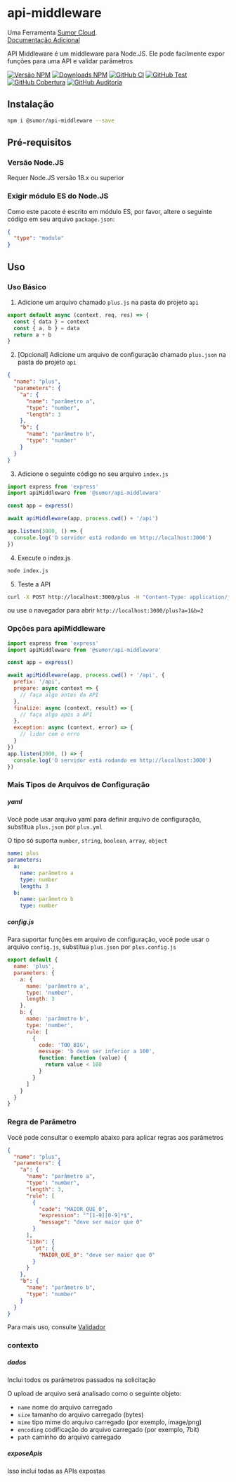 # api-middleware

Uma Ferramenta [Sumor Cloud](https://sumor.cloud).  
[Documentação Adicional](https://sumor.cloud/api-middleware)

API Middleware é um middleware para Node.JS.
Ele pode facilmente expor funções para uma API e validar parâmetros

[![Versão NPM](https://img.shields.io/npm/v/@sumor/api-middleware?logo=npm&label=Versão%20NPM)](https://www.npmjs.com/package/@sumor/api-middleware)
[![Downloads NPM](https://img.shields.io/npm/dw/@sumor/api-middleware?logo=npm&label=Downloads)](https://www.npmjs.com/package/@sumor/api-middleware)
[![GitHub CI](https://img.shields.io/github/actions/workflow/status/sumor-cloud/api-middleware/ci.yml?logo=github&label=CI)](https://github.com/sumor-cloud/api-middleware/actions/workflows/ci.yml)
[![GitHub Test](https://img.shields.io/github/actions/workflow/status/sumor-cloud/api-middleware/ut.yml?logo=github&label=Test)](https://github.com/sumor-cloud/api-middleware/actions/workflows/ut.yml)
[![GitHub Cobertura](https://img.shields.io/github/actions/workflow/status/sumor-cloud/api-middleware/coverage.yml?logo=github&label=Cobertura)](https://github.com/sumor-cloud/api-middleware/actions/workflows/coverage.yml)
[![GitHub Auditoria](https://img.shields.io/github/actions/workflow/status/sumor-cloud/api-middleware/audit.yml?logo=github&label=Auditoria)](https://github.com/sumor-cloud/api-middleware/actions/workflows/audit.yml)

## Instalação

```bash
npm i @sumor/api-middleware --save
```

## Pré-requisitos

### Versão Node.JS

Requer Node.JS versão 18.x ou superior

### Exigir módulo ES do Node.JS

Como este pacote é escrito em módulo ES, por favor, altere o seguinte código em seu arquivo `package.json`:

```json
{
  "type": "module"
}
```

## Uso

### Uso Básico

1. Adicione um arquivo chamado `plus.js` na pasta do projeto `api`

```js
export default async (context, req, res) => {
  const { data } = context
  const { a, b } = data
  return a + b
}
```

2. [Opcional] Adicione um arquivo de configuração chamado `plus.json` na pasta do projeto `api`

```json
{
  "name": "plus",
  "parameters": {
    "a": {
      "name": "parâmetro a",
      "type": "number",
      "length": 3
    },
    "b": {
      "name": "parâmetro b",
      "type": "number"
    }
  }
}
```

3. Adicione o seguinte código no seu arquivo `index.js`

```javascript
import express from 'express'
import apiMiddleware from '@sumor/api-middleware'

const app = express()

await apiMiddleware(app, process.cwd() + '/api')

app.listen(3000, () => {
  console.log('O servidor está rodando em http://localhost:3000')
})
```

4. Execute o index.js

```bash
node index.js
```

5. Teste a API

```bash
curl -X POST http://localhost:3000/plus -H "Content-Type: application/json" -d '{"a": 1, "b": 2}'
```

ou use o navegador para abrir `http://localhost:3000/plus?a=1&b=2`

### Opções para apiMiddleware

```javascript
import express from 'express'
import apiMiddleware from '@sumor/api-middleware'

const app = express()

await apiMiddleware(app, process.cwd() + '/api', {
  prefix: '/api',
  prepare: async context => {
    // faça algo antes da API
  },
  finalize: async (context, result) => {
    // faça algo após a API
  },
  exception: async (context, error) => {
    // lidar com o erro
  }
})
app.listen(3000, () => {
  console.log('O servidor está rodando em http://localhost:3000')
})
```

### Mais Tipos de Arquivos de Configuração

##### yaml

Você pode usar arquivo yaml para definir arquivo de configuração, substitua `plus.json` por `plus.yml`

O tipo só suporta `number`, `string`, `boolean`, `array`, `object`

```yaml
name: plus
parameters:
  a:
    name: parâmetro a
    type: number
    length: 3
  b:
    name: parâmetro b
    type: number
```

##### config.js

Para suportar funções em arquivo de configuração, você pode usar o arquivo `config.js`, substitua `plus.json` por `plus.config.js`

```javascript
export default {
  name: 'plus',
  parameters: {
    a: {
      name: 'parâmetro a',
      type: 'number',
      length: 3
    },
    b: {
      name: 'parâmetro b',
      type: 'number',
      rule: [
        {
          code: 'TOO_BIG',
          message: 'b deve ser inferior a 100',
          function: function (value) {
            return value < 100
          }
        }
      ]
    }
  }
}
```

### Regra de Parâmetro

Você pode consultar o exemplo abaixo para aplicar regras aos parâmetros

```json
{
  "name": "plus",
  "parameters": {
    "a": {
      "name": "parâmetro a",
      "type": "number",
      "length": 3,
      "rule": [
        {
          "code": "MAIOR_QUE_0",
          "expression": "^[1-9][0-9]*$",
          "message": "deve ser maior que 0"
        }
      ],
      "i18n": {
        "pt": {
          "MAIOR_QUE_0": "deve ser maior que 0"
        }
      }
    },
    "b": {
      "name": "parâmetro b",
      "type": "number"
    }
  }
}
```

Para mais uso, consulte [Validador](https://sumor.cloud/validator/)

### contexto

##### dados

Inclui todos os parâmetros passados na solicitação

O upload de arquivo será analisado como o seguinte objeto:

- `name` nome do arquivo carregado
- `size` tamanho do arquivo carregado (bytes)
- `mime` tipo mime do arquivo carregado (por exemplo, image/png)
- `encoding` codificação do arquivo carregado (por exemplo, 7bit)
- `path` caminho do arquivo carregado

##### exposeApis

Isso inclui todas as APIs expostas
